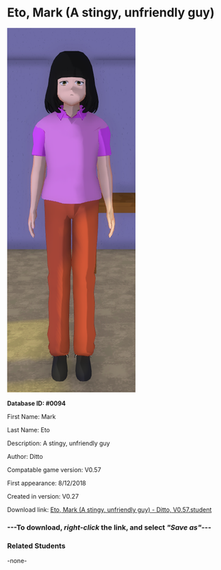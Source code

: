 # Eto, Mark (A stingy, unfriendly guy)

<img src="../../Files/Images/Eto, Mark (A stingy, unfriendly guy).png" title="Eto, Mark (A stingy, unfriendly guy) - Ditto, V0.57">

**Database ID: #0094**

First Name: Mark

Last Name: Eto

Description: A stingy, unfriendly guy

Author: Ditto

Compatable game version: V0.57

First appearance: 8/12/2018

Created in version: V0.27

Download link: <a href="https://raw.githubusercontent.com/Arbiter1223/Daigaku-Gurashi-Custom-Students/master/Files/Student%20Files/Eto%2C%20Mark%20(A%20stingy%2C%20unfriendly%20guy)%20-%20Ditto%2C%20V0.57.student">Eto, Mark (A stingy, unfriendly guy) - Ditto, V0.57.student</a>

### ---**To download, _right-click_ the link, and select _"Save as"_**---

### Related Students

-none-
